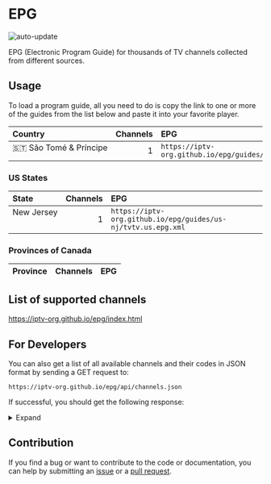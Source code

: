 # EPG

![auto-update](https://github.com/iptv-org/epg/actions/workflows/auto-update.yml/badge.svg)

EPG (Electronic Program Guide) for thousands of TV channels collected from different sources.

## Usage

To load a program guide, all you need to do is copy the link to one or more of the guides from the list below and paste it into your favorite player.

<!-- prettier-ignore -->
<table>
  <thead>
    <tr><th align="left">Country</th><th align="left">Channels</th><th align="left">EPG</th></tr>
  </thead>
  <tbody>
    <tr><td align="left" valign="top" nowrap>🇸🇹 São Tomé & Príncipe</td><td align="right">1</td><td align="left" nowrap><code>https://iptv-org.github.io/epg/guides/st/dstv.com.epg.xml</code></td></tr>
  </tbody>
</table>

### US States

<!-- prettier-ignore -->
<table>
  <thead>
    <tr><th align="left">State</th><th align="left">Channels</th><th align="left">EPG</th></tr>
  </thead>
  <tbody>
    <tr><td align="left" valign="top" nowrap>New Jersey</td><td align="right">1</td><td align="left" nowrap><code>https://iptv-org.github.io/epg/guides/us-nj/tvtv.us.epg.xml</code></td></tr>
  </tbody>
</table>

### Provinces of Canada

<!-- prettier-ignore -->
<table>
  <thead>
    <tr><th align="left">Province</th><th align="left">Channels</th><th align="left">EPG</th></tr>
  </thead>
  <tbody>
  </tbody>
</table>

## List of supported channels

https://iptv-org.github.io/epg/index.html

## For Developers

You can also get a list of all available channels and their codes in JSON format by sending a GET request to:

```
https://iptv-org.github.io/epg/api/channels.json
```

If successful, you should get the following response:

<details>
<summary>Expand</summary>
<br>

```
[
  ...
  {
    "id": "CNNUSA.us",
    "name": [
      "CNN USA"
    ],
    "logo": "https://cdn.tvpassport.com/image/station/100x100/cnn.png",
    "country": "US",
    "guides": [
      "https://iptv-org.github.io/epg/guides/tvtv.us.guide.xml",
      ...
    ]
  },
  ...
]
```

</details>

## Contribution

If you find a bug or want to contribute to the code or documentation, you can help by submitting an [issue](https://github.com/iptv-org/epg/issues) or a [pull request](https://github.com/iptv-org/epg/pulls).
